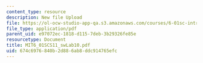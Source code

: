 ```yaml
---
content_type: resource
description: New file Upload
file: https://ol-ocw-studio-app-qa.s3.amazonaws.com/courses/6-01sc-introduction-to-electrical-engineering-and-computer-science-i-spring-2011/674c6976840b2d886ab8ddc914765efc_MIT6_01SCS11_swLab10.pdf
file_type: application/pdf
parent_uid: e97072ec-1818-d115-7deb-3b29326fe85e
resourcetype: Document
title: MIT6_01SCS11_swLab10.pdf
uid: 674c6976-840b-2d88-6ab8-ddc914765efc
---
```

